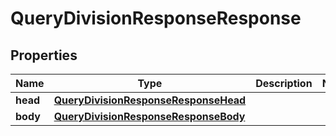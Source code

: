 

# QueryDivisionResponseResponse


## Properties

| Name | Type | Description | Notes |
| - | - | - | - |
|**head** | [**QueryDivisionResponseResponseHead**](QueryDivisionResponseResponseHead.md) |  |  |
|**body** | [**QueryDivisionResponseResponseBody**](QueryDivisionResponseResponseBody.md) |  |  |



